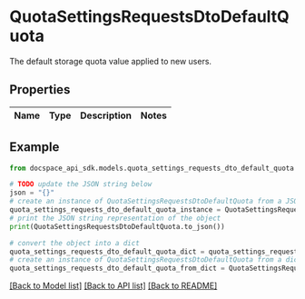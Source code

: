 # QuotaSettingsRequestsDtoDefaultQuota
The default storage quota value applied to new users.

## Properties

Name | Type | Description | Notes
------------ | ------------- | ------------- | -------------

## Example

```python
from docspace_api_sdk.models.quota_settings_requests_dto_default_quota import QuotaSettingsRequestsDtoDefaultQuota

# TODO update the JSON string below
json = "{}"
# create an instance of QuotaSettingsRequestsDtoDefaultQuota from a JSON string
quota_settings_requests_dto_default_quota_instance = QuotaSettingsRequestsDtoDefaultQuota.from_json(json)
# print the JSON string representation of the object
print(QuotaSettingsRequestsDtoDefaultQuota.to_json())

# convert the object into a dict
quota_settings_requests_dto_default_quota_dict = quota_settings_requests_dto_default_quota_instance.to_dict()
# create an instance of QuotaSettingsRequestsDtoDefaultQuota from a dict
quota_settings_requests_dto_default_quota_from_dict = QuotaSettingsRequestsDtoDefaultQuota.from_dict(quota_settings_requests_dto_default_quota_dict)
```
[[Back to Model list]](../README.md#documentation-for-models) [[Back to API list]](../README.md#documentation-for-api-endpoints) [[Back to README]](../README.md)


